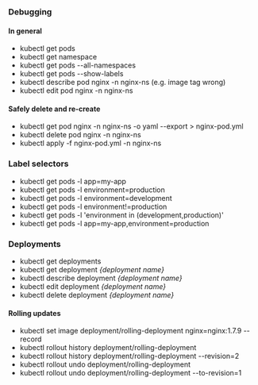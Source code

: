 ### Debugging

#### In general 

* kubectl get pods
* kubectl get namespace
* kubectl get pods --all-namespaces
* kubectl get pods --show-labels
* kubectl describe pod nginx -n nginx-ns
(e.g. image tag wrong)
* kubectl edit pod nginx -n nginx-ns

#### Safely delete and re-create

* kubectl get pod nginx -n nginx-ns -o yaml --export > nginx-pod.yml
* kubectl delete pod nginx -n nginx-ns
* kubectl apply -f nginx-pod.yml -n nginx-ns

### Label selectors
* kubectl get pods -l app=my-app
* kubectl get pods -l environment=production
* kubectl get pods -l environment=development
* kubectl get pods -l environment!=production
* kubectl get pods -l 'environment in (development,production)'
* kubectl get pods -l app=my-app,environment=production

### Deployments
* kubectl get deployments
* kubectl get deployment _{deployment name}_
* kubectl describe deployment _{deployment name}_
* kubectl edit deployment _{deployment name}_
* kubectl delete deployment _{deployment name}_

#### Rolling updates
* kubectl set image deployment/rolling-deployment nginx=nginx:1.7.9 --record
* kubectl rollout history deployment/rolling-deployment
* kubectl rollout history deployment/rolling-deployment --revision=2
* kubectl rollout undo deployment/rolling-deployment
* kubectl rollout undo deployment/rolling-deployment --to-revision=1